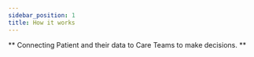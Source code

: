 ```yaml
---
sidebar_position: 1
title: How it works
---
```


** Connecting Patient and their data to Care Teams to make decisions. **